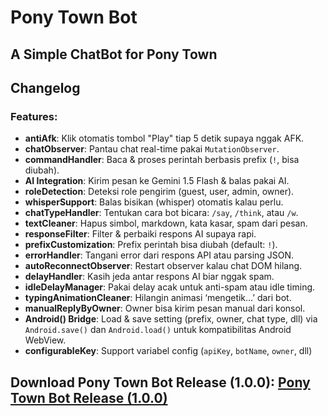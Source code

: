 # Pony Town Bot

## A Simple ChatBot for Pony Town

## Changelog

### Features:

- **antiAfk**: Klik otomatis tombol "Play" tiap 5 detik supaya nggak AFK.
- **chatObserver**: Pantau chat real-time pakai `MutationObserver`.
- **commandHandler**: Baca & proses perintah berbasis prefix (`!`, bisa diubah).
- **AI Integration**: Kirim pesan ke Gemini 1.5 Flash & balas pakai AI.
- **roleDetection**: Deteksi role pengirim (guest, user, admin, owner).
- **whisperSupport**: Balas bisikan (whisper) otomatis kalau perlu.
- **chatTypeHandler**: Tentukan cara bot bicara: `/say`, `/think`, atau `/w`.
- **textCleaner**: Hapus simbol, markdown, kata kasar, spam dari pesan.
- **responseFilter**: Filter & perbaiki respons AI supaya rapi.
- **prefixCustomization**: Prefix perintah bisa diubah (default: `!`).
- **errorHandler**: Tangani error dari respons API atau parsing JSON.
- **autoReconnectObserver**: Restart observer kalau chat DOM hilang.
- **delayHandler**: Kasih jeda antar respons AI biar nggak spam.
- **idleDelayManager**: Pakai delay acak untuk anti-spam atau idle timing.
- **typingAnimationCleaner**: Hilangin animasi ‘mengetik...’ dari bot.
- **manualReplyByOwner**: Owner bisa kirim pesan manual dari konsol.
- **Android() Bridge**: Load & save setting (prefix, owner, chat type, dll) via `Android.save()` dan `Android.load()` untuk kompatibilitas Android WebView.
- **configurableKey**: Support variabel config (`apiKey`, `botName`, `owner`, dll)
  
## Download Pony Town Bot Release (1.0.0): [Pony Town Bot Release (1.0.0)](https://www.instagram.com/p/DIqEDweyxzg/?igsh=NHNraTB5MXpkZmJx)
